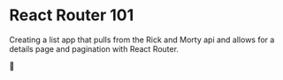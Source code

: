 # React Router 101

Creating a list app that pulls from the Rick and Morty api and allows for a details page and pagination with React Router.

🤙